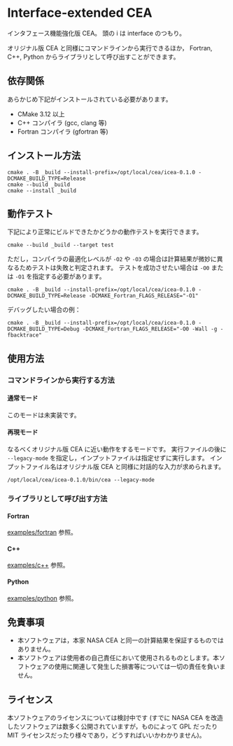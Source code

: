 
# Interface-extended CEA

インタフェース機能強化版 CEA。
頭の i は interface のつもり。

オリジナル版 CEA と同様にコマンドラインから実行できるほか，
Fortran, C++, Python からライブラリとして呼び出すことができます。

## 依存関係

あらかじめ下記がインストールされている必要があります。
* CMake 3.12 以上
* C++ コンパイラ (gcc, clang 等)
* Fortran コンパイラ (gfortran 等)

## インストール方法

```
cmake . -B _build --install-prefix=/opt/local/cea/icea-0.1.0 -DCMAKE_BUILD_TYPE=Release
cmake --build _build
cmake --install _build
```

## 動作テスト

下記により正常にビルドできたかどうかの動作テストを実行できます。
```
cmake --build _build --target test
```

ただし，コンパイラの最適化レベルが `-O2` や `-O3` の場合は計算結果が微妙に異なるためテストは失敗と判定されます。
テストを成功させたい場合は `-O0` または `-O1` を指定する必要があります。
```
cmake . -B _build --install-prefix=/opt/local/cea/icea-0.1.0 -DCMAKE_BUILD_TYPE=Release -DCMAKE_Fortran_FLAGS_RELEASE="-O1"
```

デバッグしたい場合の例：
```
cmake . -B _build --install-prefix=/opt/local/cea/icea-0.1.0 -DCMAKE_BUILD_TYPE=Debug -DCMAKE_Fortran_FLAGS_RELEASE="-O0 -Wall -g -fbacktrace"
```

## 使用方法

### コマンドラインから実行する方法

#### 通常モード

このモードは未実装です。

#### 再現モード

なるべくオリジナル版 CEA に近い動作をするモードです。
実行ファイルの後に `--legacy-mode` を指定し，インプットファイルは指定せずに実行します。
インプットファイル名はオリジナル版 CEA と同様に対話的な入力が求められます。

```
/opt/local/cea/icea-0.1.0/bin/cea --legacy-mode
```

### ライブラリとして呼び出す方法

#### Fortran

[examples/fortran](examples/fortran) 参照。

#### C++

[examples/c++](examples/c++) 参照。

#### Python

[examples/python](examples/python) 参照。


## 免責事項

* 本ソフトウェアは，本家 NASA CEA と同一の計算結果を保証するものではありません。
* 本ソフトウェアは使用者の自己責任において使用されるものとします。本ソフトウェアの使用に関連して発生した損害等については一切の責任を負いません。


## ライセンス

本ソフトウェアのライセンスについては検討中です (すでに NASA CEA を改造したソフトウェアは数多く公開されていますが，ものによって GPL だったり MIT ライセンスだったり様々であり，どうすればいいかわかりません)。
